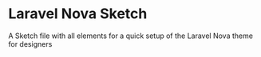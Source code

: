 # Laravel Nova Sketch
A Sketch file with all elements for a quick setup of the Laravel Nova theme for designers

